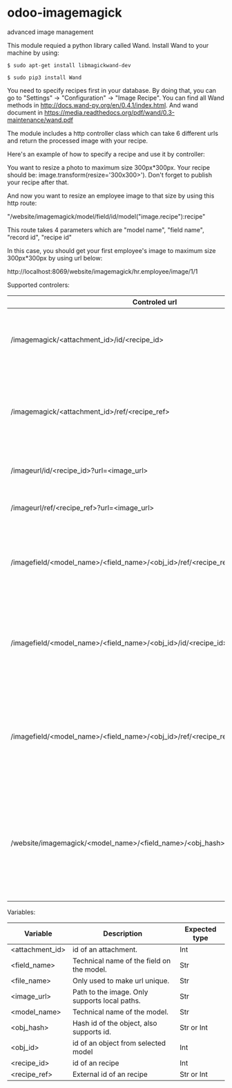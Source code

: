 # odoo-imagemagick
advanced image management

This module requied a python library called Wand. Install Wand to your machine by using:

	$ sudo apt-get install libmagickwand-dev
	
	$ sudo pip3 install Wand


You need to specify recipes first in your database. By doing that, you can go to "Settings" -> "Configuration" -> "Image Recipe". You can find all Wand methods in http://docs.wand-py.org/en/0.4.1/index.html.
And wand document in https://media.readthedocs.org/pdf/wand/0.3-maintenance/wand.pdf

The module includes a http controller class which can take 6 different urls and return the processed image with your recipe.


Here's an example of how to specify a recipe and use it by controller:

You want to resize a photo to maximum size 300px*300px. Your recipe should be: image.transform(resize='300x300>'). Don't forget to publish your recipe after that.

And now you want to resize an employee image to that size by using this http route:

"/website/imagemagick/model/field/id/model("image.recipe"):recipe"

This route takes 4 parameters which are "model name", "field name", "record id", "recipe id"

In this case, you should get your first employee's image to maximum size 300px*300px by using url below:

http://localhost:8069/website/imagemagick/hr.employee/image/1/1

Supported controlers:

Controled url | Description
--- | --- 
 /imagemagick/<attachment_id>/id/<recipe_id>											| Used to fetch an attachment with an recipe using recipe id.																
 /imagemagick/<attachment_id>/ref/<recipe_ref>											| Used to fetch an attachment with an recipe using recipe external reference.												
 /imageurl/id/<recipe_id>?url=<image_url>												| Used to apply a recipe on a local image.																					
 /imageurl/ref/<recipe_ref>?url=<image_url>												| Used to apply a recipe on a local image.																					
 /imagefield/<model_name>/<field_name>/<obj_id>/ref/<recipe_ref>						| Used to fetch an arbitrary field from a model with a recipe using recipe id.												
 /imagefield/<model_name>/<field_name>/<obj_id>/id/<recipe_id>							| Used to fetch an arbitrary field from a model with a recipe using recipe external reference.								
 /imagefield/<model_name>/<field_name>/<obj_id>/ref/<recipe_ref>/image/<file_name>		| Used to fetch an arbitrary field from a model with a recipe. Intended to use a file name to ensure unique url.			
 /website/imagemagick/<model_name>/<field_name>/<obj_hash>/<recipe_id>					| Similar to the /imagefield/ controlers but designed to use a hash. Primarily meant to make it easier to manage caching.	

Variables:

Variable | Description | Expected type
--- | --- | ---
 <attachment_id>			| id of an attachment. 								| Int			
 <field_name>				| Technical name of the field on the model. 		| Str			
 <file_name>				| Only used to make url unique.						| Str
 <image_url>				| Path to the image. Only supports local paths.		| Str			
 <model_name>				| Technical name of the model. 						| Str			
 <obj_hash>					| Hash id of the object, also supports id. 			| Str or Int	
 <obj_id>					| id of an object from selected model				| Int			
 <recipe_id>				| id of an recipe									| Int			
 <recipe_ref>				| External id of an recipe							| Str or Int	
